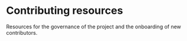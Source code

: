 # Contributing resources

Resources for the governance of the project
and the onboarding of new contributors.
